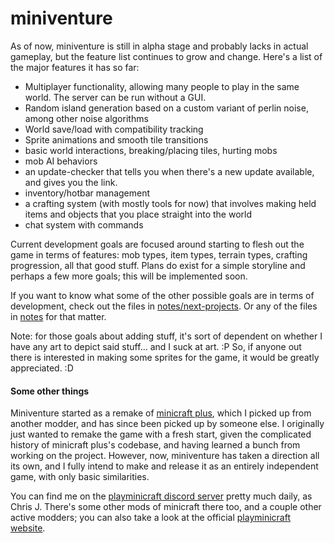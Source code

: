 # miniventure
As of now, miniventure is still in alpha stage and probably lacks in actual gameplay, but the feature list continues to grow and change. Here's a list of the major features it has so far:

  - Multiplayer functionality, allowing many people to play in the same world. The server can be run without a GUI.
  - Random island generation based on a custom variant of perlin noise, among other noise algorithms
  - World save/load with compatibility tracking
  - Sprite animations and smooth tile transitions
  - basic world interactions, breaking/placing tiles, hurting mobs
  - mob AI behaviors
  - an update-checker that tells you when there's a new update available, and gives you the link.
  - inventory/hotbar management
  - a crafting system (with mostly tools for now) that involves making held items and objects that you place straight into the world
  - chat system with commands

Current development goals are focused around starting to flesh out the game in terms of features: mob types, item types, terrain types, crafting progression, all that good stuff.
Plans do exist for a simple storyline and perhaps a few more goals; this will be implemented soon.

If you want to know what some of the other possible goals are in terms of development, check out the files in 
[notes/next-projects](https://github.com/chrisj42/miniventure/tree/master/notes/next-projects). Or any of the files in 
[notes](https://github.com/chrisj42/miniventure/tree/master/notes) for that matter.


Note: for those goals about adding stuff, it's sort of dependent on whether I have any art to depict said stuff... and I suck at art. :P So, if anyone out there is interested in making some sprites for the game, it would be greatly appreciated. :D

#### Some other things

Miniventure started as a remake of [minicraft plus](https://github.com/chrisj42/minicraft-plus-revived), which I picked up from another modder, and has since been picked up by someone else. I originally just wanted to remake the game with a fresh start, given the complicated history of minicraft plus's codebase, and having learned a bunch from working on the project. 
However, now, miniventure has taken a direction all its own, and I fully intend to make and release it as an entirely independent game, with only basic similarities.

You can find me on the [playminicraft discord server](https://discord.me/minicraft) pretty much daily, as Chris J. There's some other mods of minicraft there too, and a couple other active modders; you can also take a look at the official [playminicraft website](https://playminicraft.com).
